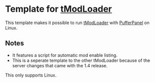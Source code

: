# Template for [tModLoader](https://www.tmodloader.net/)
This template makes it possible to run [tModLoader](https://www.tmodloader.net/) with [PufferPanel](https://www.pufferpanel.com/) on Linux.


## Notes
* It features a script for automatic mod enable listing.
* This is a seperate template to the other tModLoader because of the server changes that came with the 1.4 release.

This only supports Linux.

